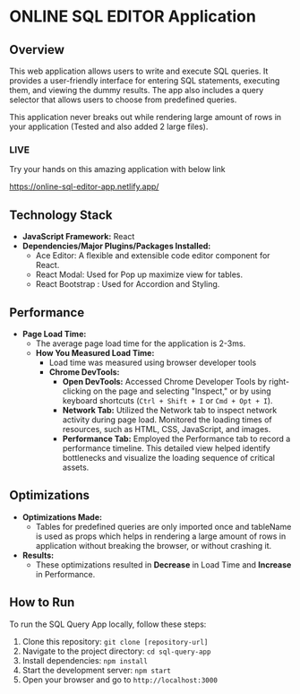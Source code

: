 # ONLINE SQL EDITOR Application

## Overview
This web application allows users to write and execute SQL queries. It provides a user-friendly interface for entering SQL statements, executing them, and viewing the dummy results. The app also includes a query selector that allows users to choose from predefined queries. 

This application never breaks out while rendering large amount of rows in your application (Tested and also added 2 large files).

### LIVE
Try your hands on this amazing application with below link

https://online-sql-editor-app.netlify.app/

## Technology Stack
- **JavaScript Framework:** React
- **Dependencies/Major Plugins/Packages Installed:**
  - Ace Editor: A flexible and extensible code editor component for React.
  - React Modal: Used for Pop up maximize view for tables.
  - React Bootstrap : Used for Accordion and Styling.

## Performance
- **Page Load Time:**
  - The average page load time for the application is 2-3ms.
  - **How You Measured Load Time:**
    - Load time was measured using browser developer tools 
    - **Chrome DevTools:**
        - **Open DevTools:** Accessed Chrome Developer Tools by right-clicking on the page and selecting "Inspect," or by using keyboard shortcuts (`Ctrl + Shift + I` or `Cmd + Opt + I`).
        - **Network Tab:** Utilized the Network tab to inspect network activity during page load. Monitored the loading times of resources, such as HTML, CSS, JavaScript, and images.
        - **Performance Tab:** Employed the Performance tab to record a performance timeline. This detailed view helped identify bottlenecks and visualize the loading sequence of critical assets.

## Optimizations
- **Optimizations Made:**
  - Tables for predefined queries are only imported once and tableName is used as props which helps in rendering a large amount of rows in application without breaking the browser, or without crashing it.
- **Results:**
  - These optimizations resulted in **Decrease** in Load Time and **Increase** in Performance.

## How to Run
To run the SQL Query App locally, follow these steps:

1. Clone this repository: `git clone [repository-url]`
2. Navigate to the project directory: `cd sql-query-app`
3. Install dependencies: `npm install`
4. Start the development server: `npm start`
5. Open your browser and go to `http://localhost:3000`

